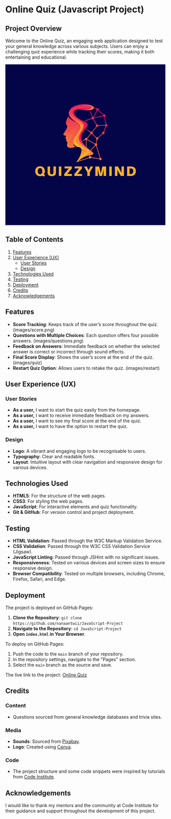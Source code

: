 # Online Quiz (Javascript Project)

## Project Overview

Welcome to the Online Quiz, an engaging web application designed to test your general knowledge across various subjects. Users can enjoy a challenging quiz experience while tracking their scores, making it both entertaining and educational.

![Online Quiz Logo](images/logo.png)

## Table of Contents

1. [Features](#features)
2. [User Experience (UX)](#user-experience-ux)
    - [User Stories](#user-stories)
    - [Design](#design)
3. [Technologies Used](#technologies-used)
4. [Testing](#testing)
5. [Deployment](#deployment)
6. [Credits](#credits)
7. [Acknowledgements](#acknowledgements)

## Features

- **Score Tracking**: Keeps track of the user’s score throughout the quiz.
(images/score.png)
- **Questions with Multiple Choices**: Each question offers four possible answers.
(images/questions.png)
- **Feedback on Answers**: Immediate feedback on whether the selected answer is correct or incorrect through sound effects.
- **Final Score Display**: Shows the user’s score at the end of the quiz.
(images/quiz)
- **Restart Quiz Option**: Allows users to retake the quiz.
(images/restart)

## User Experience (UX)

### User Stories

- **As a user,** I want to start the quiz easily from the homepage.
- **As a user,** I want to receive immediate feedback on my answers.
- **As a user,** I want to see my final score at the end of the quiz.
- **As a user,** I want to have the option to restart the quiz.

### Design

- **Logo**: A vibrant and engaging logo to be recognisable to users.
- **Typography**: Clear and readable fonts.
- **Layout**: Intuitive layout with clear navigation and responsive design for various devices.

## Technologies Used

- **HTML5**: For the structure of the web pages.
- **CSS3**: For styling the web pages.
- **JavaScript**: For interactive elements and quiz functionality.
- **Git & GitHub**: For version control and project deployment.

## Testing

- **HTML Validation**: Passed through the W3C Markup Validation Service.
- **CSS Validation**: Passed through the W3C CSS Validation Service (Jigsaw).
- **JavaScript Linting**: Passed through JSHint with no significant issues.
- **Responsiveness**: Tested on various devices and screen sizes to ensure responsive design.
- **Browser Compatibility**: Tested on multiple browsers, including Chrome, Firefox, Safari, and Edge.

## Deployment

The project is deployed on GitHub Pages:

1. **Clone the Repository**: `git clone https://github.com/nanaantwii/JavaScript-Project`
2. **Navigate to the Repository**: `cd JavaScript-Project`
3. **Open `index.html` in Your Browser**.

To deploy on GitHub Pages:

1. Push the code to the `main` branch of your repository.
2. In the repository settings, navigate to the "Pages" section.
3. Select the `main` branch as the source and save.

The live link to the project: [Online Quiz](https://nanaantwii.github.io/JavaScript-Project/)

## Credits

### Content

- Questions sourced from general knowledge databases and trivia sites.

### Media

- **Sounds**: Sourced from [Pixabay](https://pixabay.com/).
- **Logo**: Created using [Canva](https://www.canva.com/).

### Code

- The project structure and some code snippets were inspired by tutorials from [Code Institute](https://codeinstitute.net/).

## Acknowledgements

I would like to thank my mentors and the community at Code Institute for their guidance and support throughout the development of this project.
